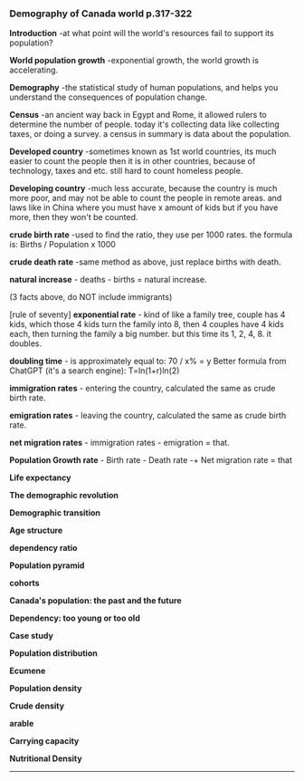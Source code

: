 ### **Demography of Canada world** p.317-322



**Introduction** -at what point will the world's resources fail to support its population? 



**World population growth** -exponential growth, the world growth is accelerating.



**Demography** -the statistical study of human populations, and helps you understand the consequences of population change.



**Census** -an ancient way back in Egypt and Rome, it allowed rulers to determine the number of people. today it's collecting data like collecting taxes, or doing a survey. a census in summary is data about the population.



**Developed country** -sometimes known as 1st world countries, its much easier to count the people then it is in other countries, because of technology, taxes and etc. still hard to count homeless people.



**Developing country** -much less accurate, because the country is much more poor, and may not be able to count the people in remote areas. and laws like in China where you must have x amount of kids but if you have more, then they won't be counted.



**crude birth rate** -used to find the ratio, they use per 1000 rates. the formula is: 
Births / Population x 1000



**crude death rate** -same method as above, just replace births with death.



**natural increase** - deaths - births = natural increase.

(3 facts above, do NOT include immigrants)


[rule of seventy]
**exponential rate** - kind of like a family tree, couple has 4 kids, which those 4 kids turn the family into 8, then 4 couples have 4 kids each, then turning the family a big number. but this time its 1, 2, 4, 8. it doubles. 



**doubling time** - is approximately equal to: 70 / x% = y
Better formula from ChatGPT (it's a search engine):
T=ln(1+r)ln(2)​


**immigration rates** - entering the country, calculated the same as crude birth rate.



**emigration rates** - leaving the country, calculated the same as crude birth rate.



**net migration rates** - immigration rates - emigration  = that.

**Population Growth rate** - Birth rate - Death rate -+ Net migration rate = that


**Life expectancy**


**The demographic revolution**


**Demographic transition**


**Age structure**


**dependency ratio**


**Population pyramid**


**cohorts**


**Canada's population: the past and the future**


**Dependency: too young or too old**


**Case study**


**Population distribution**


**Ecumene**


**Population density**


**Crude density**


**arable**

**Carrying capacity**

**Nutritional Density**

****
